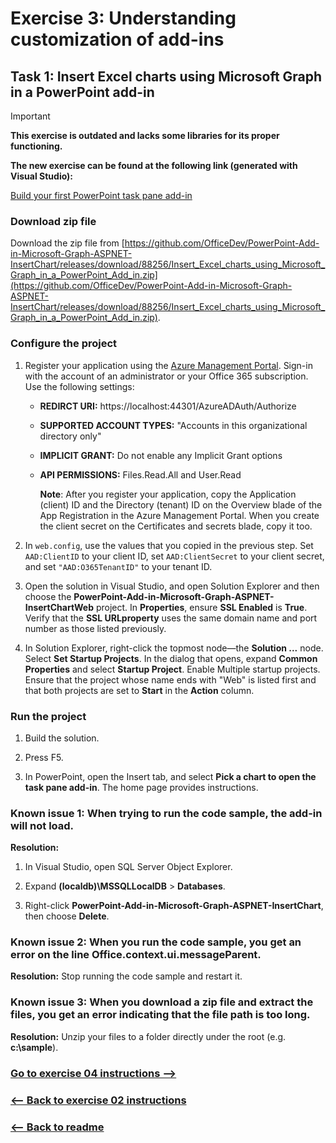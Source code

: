 # Exercise 3: Understanding customization of add-ins

## Task 1: Insert Excel charts using Microsoft Graph in a PowerPoint add-in

> [!IMPORTANT]
> **This exercise is outdated and lacks some libraries for its proper functioning.**
>
> **The new exercise can be found at the following link (generated with Visual Studio):**
>
> [Build your first PowerPoint task pane add-in](https://docs.microsoft.com/en-us/office/dev/add-ins/quickstarts/powerpoint-quickstart?tabs=visualstudio&source=docs)

### Download zip file

Download the zip file from [https://github.com/OfficeDev/PowerPoint-Add-in-Microsoft-Graph-ASPNET-InsertChart/releases/download/88256/Insert_Excel_charts_using_Microsoft_Graph_in_a_PowerPoint_Add_in.zip](https://github.com/OfficeDev/PowerPoint-Add-in-Microsoft-Graph-ASPNET-InsertChart/releases/download/88256/Insert_Excel_charts_using_Microsoft_Graph_in_a_PowerPoint_Add_in.zip).

### Configure the project

1. Register your application using the [Azure Management Portal](https://manage.windowsazure.com/). Sign-in with the account of an administrator or your Office 365 subscription. Use the following settings:

    - **REDIRCT URI:** https://localhost:44301/AzureADAuth/Authorize

    - **SUPPORTED ACCOUNT TYPES:** "Accounts in this organizational directory only"

    - **IMPLICIT GRANT:** Do not enable any Implicit Grant options

    - **API PERMISSIONS:** Files.Read.All and User.Read

        **Note**:
        After you register your application, copy the Application (client) ID and the Directory (tenant) ID on the Overview blade of the App Registration in the Azure Management Portal. When you create the client secret on the Certificates and secrets blade, copy it too.

1. In `web.config`, use the values that you copied in the previous step. Set `AAD:ClientID` to your client ID, set `AAD:ClientSecret` to your client secret, and set `"AAD:O365TenantID"` to your tenant ID.

1. Open the solution in Visual Studio, and open Solution Explorer and then choose the **PowerPoint-Add-in-Microsoft-Graph-ASPNET-InsertChartWeb** project. In **Properties**, ensure **SSL Enabled** is **True**. Verify that the **SSL URLproperty** uses the same domain name and port number as those listed previously.

1. In Solution Explorer, right-click the topmost node—the **Solution ...** node. Select **Set Startup Projects**. In the dialog that opens, expand **Common Properties** and select **Startup Project**. Enable Multiple startup projects. Ensure that the project whose name ends with "Web" is listed first and that both projects are set to **Start** in the **Action** column.

### Run the project

1. Build the solution.

1. Press F5.

1. In PowerPoint, open the Insert tab, and select **Pick a chart to open the task pane add-in**. The home page provides instructions.

### Known issue 1: When trying to run the code sample, the add-in will not load.

**Resolution:**

1. In Visual Studio, open SQL Server Object Explorer.

1. Expand **(localdb)\MSSQLLocalDB** > **Databases**.

1. Right-click **PowerPoint-Add-in-Microsoft-Graph-ASPNET-InsertChart**, then choose **Delete**.

### Known issue 2: When you run the code sample, you get an error on the line Office.context.ui.messageParent.

**Resolution:** Stop running the code sample and restart it.

### Known issue 3: When you download a zip file and extract the files, you get an error indicating that the file path is too long.

**Resolution:** Unzip your files to a folder directly under the root (e.g. **c:\sample**).


### [Go to exercise 04 instructions -->](../Exercise_04/05-Exercise-4-Understanding-actionable-messages.md)

### [<-- Back to exercise 02 instructions](../Exercise_02/03-Exercise-2-Understanding-Office-JavaScript-APIs.md)

### [<-- Back to readme](../../../)
